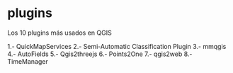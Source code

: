 # plugins
Los 10 plugins más usados en QGIS


1.- QuickMapServices
2.- Semi-Automatic Classification Plugin
3.- mmqgis
4.- AutoFields
5.- Qgis2threejs
6.- Points2One
7.- qgis2web
8.- TimeManager
